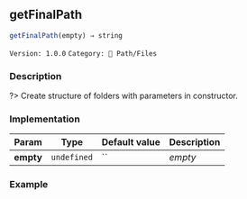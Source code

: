 ## getFinalPath 
  ```javascript
 getFinalPath(empty) ⇒ string 
``` 

 ` Version: 1.0.0 ` 
` Category: 📁 Path/Files ` 

### Description 

?> Create structure of folders with parameters in constructor. 

### Implementation 

| Param | Type | Default value | Description | 
| --- | --- | --- | --- | 
| **empty** | `undefined` | `` | _empty_ | 

### Example 

 ```javascript 
  
 ```  

